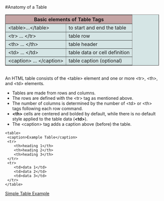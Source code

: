 #Anatomy of a Table

<table border=1 bgcolor='#d5e5e5' width="50%"><tr><th colspan=2 bgcolor=c4a4a4>Basic elements of Table Tags</th></tr>
<tr><td>&lt;table>...&lt;/table&gt;</td><td>to start and end the table</td></tr>
<tr><td>&lt;tr&gt; ... &lt;/tr&gt;</td><td>table row</td></tr>
<tr><td>&lt;th&gt; ... &lt;/th&gt;</td><td>table header</td></tr>
<tr><td>&lt;td&gt; ... &lt;/td&gt;</td><td>table data or cell definition</td></tr>
<tr><td>&lt;caption&gt; ... &lt;/caption&gt;</td><td>table caption (optional)</td></tr></table>
<br>
An HTML table consists of the &lt;table&gt; element and one or more &lt;tr&gt;, &lt;th&gt;, and &lt;td&gt; elements.

- Tables are made from rows and columns.
- The rows are defined with the &lt;tr&gt; tag as mentioned above.  
- The number of columns is determined by the number of &lt;td&gt; or &lt;th&gt; tags following each row command.
- **&lt;th&gt;** cells are centered and bolded by default, while there is no default style applied to the table data (**&lt;td&gt;**).
- The &lt;caption&gt; tag adds a caption above (before) the table.

~~~
<table>
 <caption>Example Table</caption>
 <tr>
    <th>heading 1</th>
    <th>heading 2</th>
    <th>heading 3</th>
 </tr>
 <tr>
    <td>data 1</td>
    <td>data 2</td>
    <td>data 3</td>
 </tr>
</table>
~~~
<a href="archives/Class Htmls/simpletable.htm" target="_blank">Simple Table Example</a>

